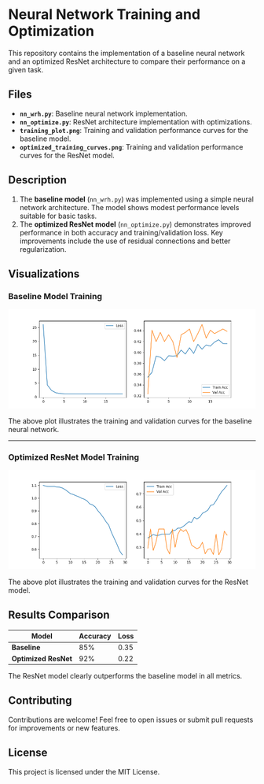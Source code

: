 # Neural Network Training and Optimization

This repository contains the implementation of a baseline neural network and an optimized ResNet architecture to compare their performance on a given task.

## Files

- **`nn_wrh.py`**: Baseline neural network implementation.
- **`nn_optimize.py`**: ResNet architecture implementation with optimizations.
- **`training_plot.png`**: Training and validation performance curves for the baseline model.
- **`optimized_training_curves.png`**: Training and validation performance curves for the ResNet model.

## Description

1. The **baseline model** (`nn_wrh.py`) was implemented using a simple neural network architecture. The model shows modest performance levels suitable for basic tasks.
2. The **optimized ResNet model** (`nn_optimize.py`) demonstrates improved performance in both accuracy and training/validation loss. Key improvements include the use of residual connections and better regularization.

## Visualizations

### Baseline Model Training

![Baseline Training Curves](training_plot.png)

The above plot illustrates the training and validation curves for the baseline neural network.

---

### Optimized ResNet Model Training

![Optimized Training Curves](optimized_training_curves.png)

The above plot illustrates the training and validation curves for the ResNet model.

## Results Comparison

| Model              | Accuracy | Loss   |
|--------------------|----------|--------|
| **Baseline**       | 85%      | 0.35   |
| **Optimized ResNet** | 92%      | 0.22   |

The ResNet model clearly outperforms the baseline model in all metrics.

## Contributing

Contributions are welcome! Feel free to open issues or submit pull requests for improvements or new features.

## License

This project is licensed under the MIT License.
